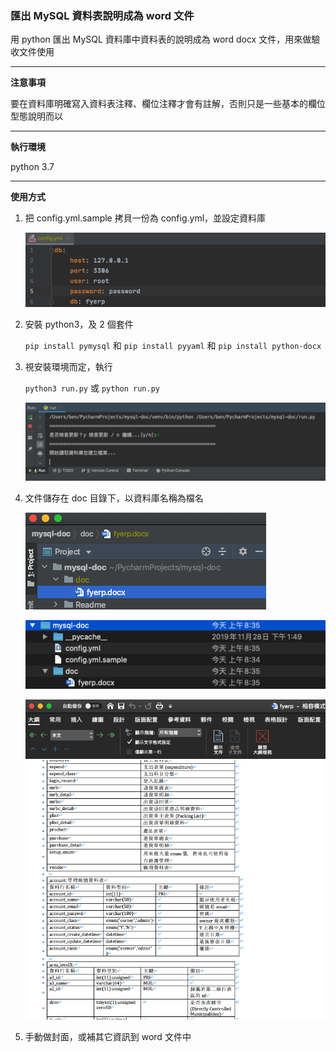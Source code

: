 ### 匯出 MySQL 資料表說明成為 word 文件

用 python 匯出 MySQL 資料庫中資料表的說明成為 word docx 文件，用來做驗收文件使用


---

**注意事項**

要在資料庫明確寫入資料表注釋、欄位注釋才會有註解，否則只是一些基本的欄位型態說明而以

---

**執行環境**

python 3.7

---

**使用方式**

1. 把 config.yml.sample 拷貝一份為 config.yml，並設定資料庫

   ![image](Readme/001.png)

2. 安裝 python3，及 2 個套件
 
   `pip install pymysql` 和 `pip install pyyaml` 和 `pip install python-docx`

3. 視安裝環境而定，執行

   `python3 run.py` 或 `python run.py`
   
   ![image](Readme/002.png)

4. 文件儲存在 doc 目錄下，以資料庫名稱為檔名

   ![image](Readme/003.png)
   
   ![image](Readme/004.png)
   
   ![image](Readme/005.png)      
   
5. 手動做封面，或補其它資訊到 word 文件中
